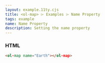 ```yaml
---
layout: example.11ty.cjs
title: <ol-map> ⌲ Examples ⌲ Name Property
tags: example
name: Name Property
description: Setting the name property
---
```


<ol-map name="Earth"></ol-map>

<h3>HTML</h3>

```html
<ol-map name="Earth"></ol-map>
```
